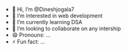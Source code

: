 - 👋 Hi, I’m @Dineshjogala7
- 👀 I’m interested in web development
- 🌱 I’m currently learning DSA
- 💞️ I’m looking to collaborate on any intership
- 😄 Pronouns: ...
- ⚡ Fun fact: ...

<!---
Dineshjogala7/Dineshjogala7 is a ✨ special ✨ repository because its `README.md` (this file) appears on your GitHub profile.
You can click the Preview link to take a look at your changes.
--->
